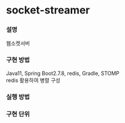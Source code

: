# socket-streamer

### 설명 
웹소켓서버

### 구현 방법 
Java11, Spring Boot2.7.8, redis, Gradle, STOMP  
redis 활용하여 병렬 구성
### 실행 방법


### 구현 단위

